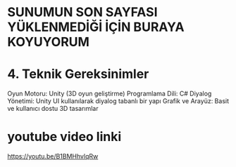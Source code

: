 


# SUNUMUN SON SAYFASI YÜKLENMEDİĞİ İÇİN BURAYA KOYUYORUM
# 4. Teknik Gereksinimler
 
Oyun Motoru: Unity (3D oyun geliştirme)
Programlama Dili: C#
Diyalog Yönetimi: Unity UI kullanılarak diyalog tabanlı bir yapı
Grafik ve Arayüz: Basit ve kullanıcı dostu 3D tasarımlar

# youtube video linki 
https://youtu.be/B1BMHhvlqRw
